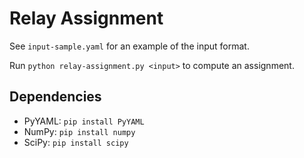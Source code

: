 # Relay Assignment

See `input-sample.yaml` for an example of the input format.

Run `python relay-assignment.py <input>` to compute an assignment.

## Dependencies

- PyYAML: `pip install PyYAML`
- NumPy: `pip install numpy`
- SciPy: `pip install scipy`
